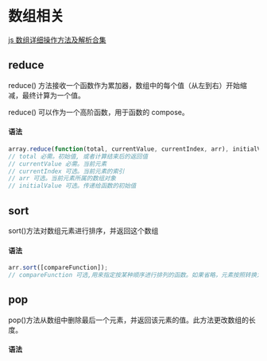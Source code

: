 # 数组相关

[js 数组详细操作方法及解析合集](https://juejin.cn/post/6844903614918459406?utm_source=gold_browser_extension%3Futm_source%3Dgold_browser_extension#heading-0)

## reduce

reduce() 方法接收一个函数作为累加器，数组中的每个值（从左到右）开始缩减，最终计算为一个值。

reduce() 可以作为一个高阶函数，用于函数的 compose。

#### 语法

```javascript
array.reduce(function(total, currentValue, currentIndex, arr), initialValue)
// total 必需。初始值, 或者计算结束后的返回值
// currentValue 必需。当前元素
// currentIndex 可选。当前元素的索引
// arr 可选。当前元素所属的数组对象
// initialValue 可选。传递给函数的初始值
```

## sort

sort()方法对数组元素进行排序，并返回这个数组

#### 语法

```javascript
arr.sort([compareFunction]);
// compareFunction 可选,用来指定按某种顺序进行排列的函数。如果省略，元素按照转换为的字符串的各个字符的Unicode位点进行排序。
```

## pop

pop()方法从数组中删除最后一个元素，并返回该元素的值。此方法更改数组的长度。

#### 语法
